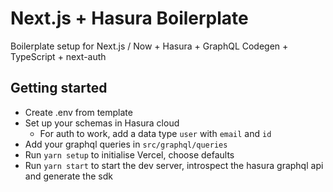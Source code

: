 # Next.js + Hasura Boilerplate

Boilerplate setup for Next.js / Now + Hasura + GraphQL Codegen + TypeScript + next-auth

## Getting started

- Create .env from template
- Set up your schemas in Hasura cloud
   - For auth to work, add a data type `user` with `email` and `id`
- Add your graphql queries in `src/graphql/queries`
- Run `yarn setup` to initialise Vercel, choose defaults
- Run `yarn start` to start the dev server, introspect the hasura graphql api and generate the sdk
